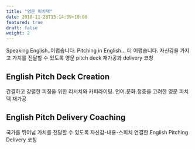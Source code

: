 ```yaml
---
title: "영문 피치덱"
date: 2018-11-28T15:14:39+10:00
featured: true
draft: false
weight: 2
---
```


Speaking English..어렵습니다. Pitching in English... 더 어렵습니다. 자신감을 가지고 가치를 전달할 수 있도록 영문 pitch deck 재가공과 delivery 코칭

## English Pitch Deck Creation

간결하고 강렬한 피칭을 위한 리서치와 카피라이팅. 언어.문화.청중을 고려한 영문 피치덱 재가공

## English Pitch Delivery Coaching

국가를 뛰어넘 가치를 전달할 수 있도록 자신감-내용-스피치 연결한 English
Pitching Delivery 코칭
